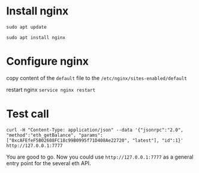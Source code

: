 # Install nginx

`sudo apt update`

`sudo apt install nginx`

# Configure nginx

copy content of the `default` file to the `/etc/nginx/sites-enabled/default`

restart nginx `service nginx restart`

# Test call

`curl -H "Content-Type: application/json" --data '{"jsonrpc":"2.0", "method":"eth_getBalance", "params":["0xcAFEfeF5B02608FC18c99B0995f71D408Ae22720", "latest"], "id":1}' http://127.0.0.1:7777`

You are good to go. Now you could use `http://127.0.0.1:7777` as a general entry point for the several eth API.
